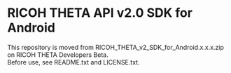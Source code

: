 # RICOH THETA API v2.0 SDK for Android

This repository is moved from RICOH_THETA_v2_SDK_for_Android.x.x.x.zip on RICOH THETA Developers Beta.  
Before use, see README.txt and LICENSE.txt.
